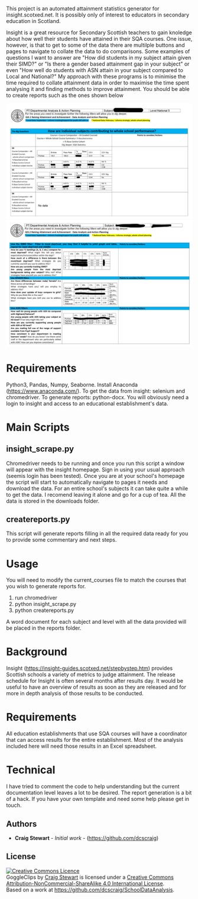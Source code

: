This project is an automated attainment statistics generator for insight.scotxed.net. It is possibly only of interest to educators in secondary education in Scotland.

Insight is a great resource for Secondary Scottish teachers to gain knoledge about how well their students have attained in their SQA courses. One issue, however, is that to get to some of the data there are multilple buttons and pages to navigate to collate the data to do comparisons. Some examples of questions I want to answer are "How did students in my subject attain given their SIMD?" or "Is there a gender based attainment gap in your subject" or even "How well do students with ASN attain in your subject compared to Local and National?" My approach with these programs is to minimise the time required to collate attainment data in order to maximise the time spent analysing it and finding methods to improve attainment. You should be able to create reports such as the ones shown below

<img src="https://github.com/dcscraig/InsightScrape/blob/main/reportpage1.png" width="800">
<img src="https://github.com/dcscraig/InsightScrape/blob/main/reportpage2.png" width="800">


# Requirements

Python3, Pandas, Numpy, Seaborne. Install Anaconda (https://www.anaconda.com/). To get the data from insight: selenium and chromedriver. To generate reports: python-docx. You will obviously need a login to insight and access to an educational establishment's data.

# Main Scripts 

## insight_scrape.py 
Chromedriver needs to be running and once you run this script a window will appear with the insight homepage. Sign in using your usual approach (seemis login has been tested). Once you are at your school's homepage the script will start to automatically navigate to pages it needs and download the data. For an entire school's subjects it can take quite a while to get the data. I recomend leaving it alone and go for a cup of tea. All the data is stored in the downloads folder.

## createreports.py
This script will generate reports filling in all the required data ready for you to provide some commentary and next steps. 


# Usage
You will need to modify the current_courses file to match the courses that you wish to generate reports for.

1. run chromedriver
2. python insight_scrape.py 
3. python createreports.py

A word document for each subject and level with all the data provided will be placed in the reports folder.

# Background
Insight (https://insight-guides.scotxed.net/stepbystep.htm) provides Scottish schools a variety of metrics to judge attainment. The release schedule for Insight is often several months after results day. It would be useful to have an overview of results as soon as they are released and for more in depth analysis of those results to be conducted.

# Requirements
All education establishments that use SQA courses will have a coordinator that can access results for the entire establishment. Most of the analysis included here will need those results in an Excel spreadsheet.

# Technical
I have tried to comment the code to help understanding but the current documentation level leaves a lot to be desired. The report generation is a bit of a hack. If you have your own template and need some help please get in touch.

## Authors
* **Craig Stewart** - *Initial work* - (https://github.com/dcscraig)
## License

<a rel="license" href="http://creativecommons.org/licenses/by-nc-sa/4.0/"><img alt="Creative Commons Licence" style="border-width:0" src="https://i.creativecommons.org/l/by-nc-sa/4.0/88x31.png" /></a><br /><span xmlns:dct="http://purl.org/dc/terms/" property="dct:title">GoggleClips</span> by <a xmlns:cc="http://creativecommons.org/ns#" href="https://github.com/dcscraig/GoggleClips" property="cc:attributionName" rel="cc:attributionURL">Craig Stewart</a> is licensed under a <a rel="license" href="http://creativecommons.org/licenses/by-nc-sa/4.0/">Creative Commons Attribution-NonCommercial-ShareAlike 4.0 International License</a>.<br />Based on a work at <a xmlns:dct="http://purl.org/dc/terms/" href="https://github.com/dcscraig/SchoolDataAnalysis" rel="dct:source">https://github.com/dcscraig/SchoolDataAnalysis</a>.
